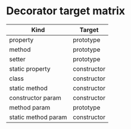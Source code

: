 # Decorator target matrix

|Kind|Target|
|----|----|
|property|prototype|
|method|prototype|
|setter|prototype|
|static property|constructor|
|class|constructor|
|static method|constructor|
|constructor param|constructor|
|method param|prototype|
|static method param|constructor|
